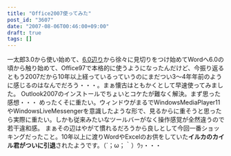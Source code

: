 ```yaml
---
title: "Office2007使ってみた"
post_id: "3607"
date: "2007-08-06T00:46:00+09:00"
draft: true
tags: []
---
```



一太郎3.0から使い始めて、[6.0辺り](/2934)から徐々に見切りをつけ始めてWordへ6.0の頃から触り始めて、Office97で本格的に使うようになったんだけど、今振り返るともう2007だから10年以上経っているっていうのにまだつい3～4年年前のように感じるのはなんでだろう・・・。まぁ懐古はともかくとして早速使ってみました。 Outlook2007のインストールでちょいとコケたが難なく解決。まず思った感想・・・ めったくそに重たい。ウィンドウがまるでWindowsMediaPlayer11やWindowsLiveMessengerを意識したような形で、見るからに重そうと思ったら実際に重たい。しかも従来みたいなツールバーがなく操作感覚が全然違うので若干違和感。 まぁその辺はやがて慣れるだろうから良しとして今回一番ショッキングだったこと。10年以上に渡りWordやExcelのお供をしていた**イルカのカイル君がついに引退**されたようです。（´；ω；｀）ｳｯ・・・
